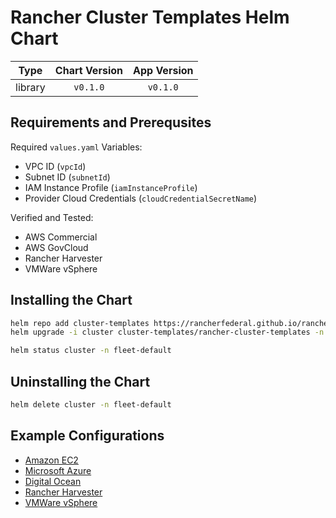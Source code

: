 # Rancher Cluster Templates Helm Chart

|  Type   | Chart Version | App Version |
| :-----: | :-----------: | :---------: |
| library |   `v0.1.0`    |  `v0.1.0`   |

## Requirements and Prerequsites

Required `values.yaml` Variables:

- VPC ID (`vpcId`)
- Subnet ID (`subnetId`)
- IAM Instance Profile (`iamInstanceProfile`)
- Provider Cloud Credentials (`cloudCredentialSecretName`)

Verified and Tested:

- AWS Commercial
- AWS GovCloud
- Rancher Harvester
- VMWare vSphere

## Installing the Chart

```bash
helm repo add cluster-templates https://rancherfederal.github.io/rancher-cluster-templates
helm upgrade -i cluster cluster-templates/rancher-cluster-templates -n fleet-default -f values.yaml
```

```bash
helm status cluster -n fleet-default
```

## Uninstalling the Chart

```bash
helm delete cluster -n fleet-default
```

## Example Configurations

- [Amazon EC2](values-aws.yaml)
- [Microsoft Azure](values-azure.yaml)
- [Digital Ocean](values-do.yaml)
- [Rancher Harvester](values-harvester.yaml)
- [VMWare vSphere](values-vsphere.yaml)
